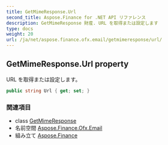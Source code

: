 ```yaml
---
title: GetMimeResponse.Url
second_title: Aspose.Finance for .NET API リファレンス
description: GetMimeResponse 財産. URL を取得または設定します
type: docs
weight: 20
url: /ja/net/aspose.finance.ofx.email/getmimeresponse/url/
---
```

## GetMimeResponse.Url property

URL を取得または設定します。

```csharp
public string Url { get; set; }
```

### 関連項目

* class [GetMimeResponse](../)
* 名前空間 [Aspose.Finance.Ofx.Email](../../getmimeresponse/)
* 組み立て [Aspose.Finance](../../../)


